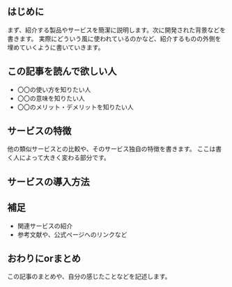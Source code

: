 ## はじめに
まず、紹介する製品やサービスを簡潔に説明します。次に開発された背景などを書きます。
実際にどういう風に使われているのかなど、紹介するものの外側を埋めていくように書いていきます。

## この記事を読んで欲しい人
- 〇〇の使い方を知りたい人
- 〇〇の意味を知りたい人
- 〇〇のメリット・デメリットを知りたい人

## サービスの特徴
他の類似サービスとの比較や、そのサービス独自の特徴を書きます。
ここは書く人によって大きく変わる部分です。

## サービスの導入方法

## 補足
- 関連サービスの紹介
- 参考文献や、公式ページへのリンクなど

## おわりにorまとめ
この記事のまとめや、自分の感じたことなどを記述します。